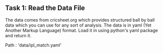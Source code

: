 ## Task 1: Read the Data File

The data comes from cricsheet.org which provides structured ball by ball data which you can use for any sort of analysis. The data is in yaml (Yet Another Markup Language) format. Load it in using python's yaml package and return it.

Path : 'data/ipl_match.yaml'
